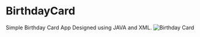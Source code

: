 # BirthdayCard
Simple Birthday Card App Designed using JAVA and XML.
![Birthday Card](https://user-images.githubusercontent.com/81707749/151601749-604d8439-0f0d-4a9e-8362-fb40b7095a8f.jpeg)
